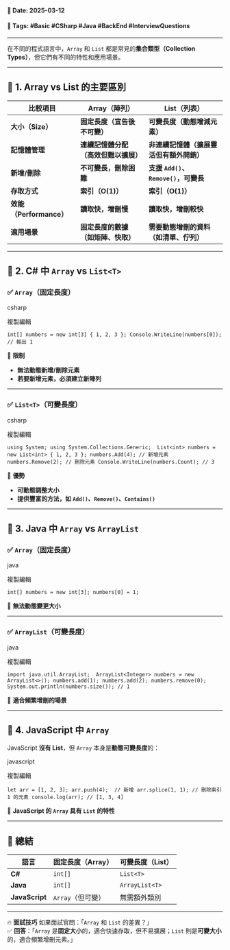 #### 📅 **Date**: 2025-03-12

#### 🔖 **Tags**:  #Basic #CSharp #Java #BackEnd #InterviewQuestions

---

在不同的程式語言中，`Array` 和 `List` 都是常見的**集合類型（Collection Types）**，但它們有不同的特性和應用場景。

---

## **📍 1. Array vs List 的主要區別**

| **比較項目**            | **Array（陣列）**        | **List（列表）**                  |
| ------------------- | -------------------- | ----------------------------- |
| **大小（Size）**        | **固定長度（宣告後不可變）**     | **可變長度（動態增減元素）**              |
| **記憶體管理**           | **連續記憶體分配（高效但難以擴展）** | **非連續記憶體（擴展靈活但有額外開銷）**        |
| **新增/刪除**           | **不可變長，刪除困難**        | **支援 `Add()`、`Remove()`，可變長** |
| **存取方式**            | **索引（O(1)）**         | **索引（O(1)）**                  |
| **效能（Performance）** | **讀取快，增刪慢**          | **讀取快，增刪較快**                  |
| **適用場景**            | **固定長度的數據（如矩陣、快取）**  | **需要動態增刪的資料（如清單、佇列）**         |

---

## **📍 2. C# 中 `Array` vs `List<T>`**

### **✅ `Array`（固定長度）**

csharp

複製編輯

`int[] numbers = new int[3] { 1, 2, 3 }; Console.WriteLine(numbers[0]); // 輸出 1`

📌 **限制**

- **無法動態新增/刪除元素**
- **若要新增元素，必須建立新陣列**

---

### **✅ `List<T>`（可變長度）**

csharp

複製編輯

`using System; using System.Collections.Generic;  List<int> numbers = new List<int> { 1, 2, 3 }; numbers.Add(4); // 新增元素 numbers.Remove(2); // 刪除元素 Console.WriteLine(numbers.Count); // 3`

📌 **優勢**

- **可動態調整大小**
- **提供豐富的方法，如 `Add()`、`Remove()`、`Contains()`**

---

## **📍 3. Java 中 `Array` vs `ArrayList`**

### **✅ `Array`（固定長度）**

java

複製編輯

`int[] numbers = new int[3]; numbers[0] = 1;`

📌 **無法動態變更大小**

---

### **✅ `ArrayList`（可變長度）**

java

複製編輯

`import java.util.ArrayList;  ArrayList<Integer> numbers = new ArrayList<>(); numbers.add(1); numbers.add(2); numbers.remove(0); System.out.println(numbers.size()); // 1`

📌 **適合頻繁增刪的場景**

---

## **📍 4. JavaScript 中 `Array`**

JavaScript **沒有 List**，但 `Array` 本身是**動態可變長度**的：

javascript

複製編輯

`let arr = [1, 2, 3]; arr.push(4);  // 新增 arr.splice(1, 1); // 刪除索引 1 的元素 console.log(arr); // [1, 3, 4]`

📌 **JavaScript 的 `Array` 具有 `List` 的特性**

---

## **📌 總結**

|**語言**|**固定長度（Array）**|**可變長度（List）**|
|---|---|---|
|**C#**|`int[]`|`List<T>`|
|**Java**|`int[]`|`ArrayList<T>`|
|**JavaScript**|`Array`（但可變）|無需額外類別|

---

🔥 **面試技巧** 如果面試官問：「`Array` 和 `List` 的差異？」  
✅ **回答**：「`Array` 是**固定大小**的，適合快速存取，但不易擴展；`List` 則是**可變大小**的，適合頻繁增刪元素。」